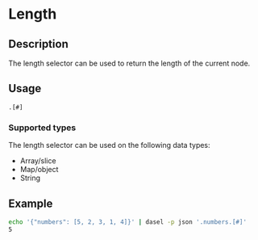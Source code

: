 # Length

## Description

The length selector can be used to return the length of the current node.

## Usage

```text
.[#]
```

### Supported types

The length selector can be used on the following data types:

* Array/slice
* Map/object
* String

## Example

```bash
echo '{"numbers": [5, 2, 3, 1, 4]}' | dasel -p json '.numbers.[#]'
5
```

